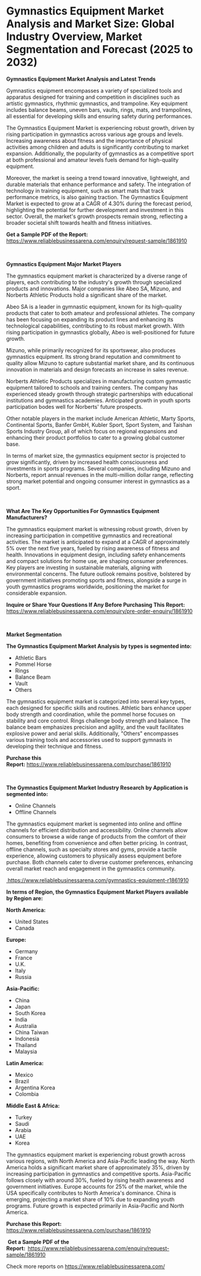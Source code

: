<p><h1>Gymnastics Equipment Market Analysis and Market Size: Global Industry Overview, Market Segmentation and Forecast (2025 to 2032)</h1></p><p><strong>Gymnastics Equipment Market Analysis and Latest Trends</strong></p>
<p><p>Gymnastics equipment encompasses a variety of specialized tools and apparatus designed for training and competition in disciplines such as artistic gymnastics, rhythmic gymnastics, and trampoline. Key equipment includes balance beams, uneven bars, vaults, rings, mats, and trampolines, all essential for developing skills and ensuring safety during performances.</p><p>The Gymnastics Equipment Market is experiencing robust growth, driven by rising participation in gymnastics across various age groups and levels. Increasing awareness about fitness and the importance of physical activities among children and adults is significantly contributing to market expansion. Additionally, the popularity of gymnastics as a competitive sport at both professional and amateur levels fuels demand for high-quality equipment.</p><p>Moreover, the market is seeing a trend toward innovative, lightweight, and durable materials that enhance performance and safety. The integration of technology in training equipment, such as smart mats that track performance metrics, is also gaining traction. The Gymnastics Equipment Market is expected to grow at a CAGR of 4.30% during the forecast period, highlighting the potential for further development and investment in this sector. Overall, the market's growth prospects remain strong, reflecting a broader societal shift towards health and fitness initiatives.</p></p>
<p><strong>Get a Sample PDF of the Report:&nbsp;</strong> <a href="https://www.reliablebusinessarena.com/enquiry/request-sample/1861910?utm_campaign=2483&utm_medium=2&utm_source=Github&utm_content=ia&utm_term=16022025&utm_id=gymnastics-equipment">https://www.reliablebusinessarena.com/enquiry/request-sample/1861910</a></p>
<p>&nbsp;</p>
<p><strong>Gymnastics Equipment Major Market Players</strong></p>
<p><p>The gymnastics equipment market is characterized by a diverse range of players, each contributing to the industry's growth through specialized products and innovations. Major companies like Abeo SA, Mizuno, and Norberts Athletic Products hold a significant share of the market.</p><p>Abeo SA is a leader in gymnastic equipment, known for its high-quality products that cater to both amateur and professional athletes. The company has been focusing on expanding its product lines and enhancing its technological capabilities, contributing to its robust market growth. With rising participation in gymnastics globally, Abeo is well-positioned for future growth.</p><p>Mizuno, while primarily recognized for its sportswear, also produces gymnastics equipment. Its strong brand reputation and commitment to quality allow Mizuno to capture substantial market share, and its continuous innovation in materials and design forecasts an increase in sales revenue.</p><p>Norberts Athletic Products specializes in manufacturing custom gymnastic equipment tailored to schools and training centers. The company has experienced steady growth through strategic partnerships with educational institutions and gymnastics academies. Anticipated growth in youth sports participation bodes well for Norberts' future prospects.</p><p>Other notable players in the market include American Athletic, Marty Sports, Continental Sports, Banfer GmbH, Kubler Sport, Sport System, and Taishan Sports Industry Group, all of which focus on regional expansions and enhancing their product portfolios to cater to a growing global customer base.</p><p>In terms of market size, the gymnastics equipment sector is projected to grow significantly, driven by increased health consciousness and investments in sports programs. Several companies, including Mizuno and Norberts, report annual revenues in the multi-million dollar range, reflecting strong market potential and ongoing consumer interest in gymnastics as a sport.</p></p>
<p>&nbsp;</p>
<p><strong>What Are The Key Opportunities For Gymnastics Equipment Manufacturers?</strong></p>
<p><p>The gymnastics equipment market is witnessing robust growth, driven by increasing participation in competitive gymnastics and recreational activities. The market is anticipated to expand at a CAGR of approximately 5% over the next five years, fueled by rising awareness of fitness and health. Innovations in equipment design, including safety enhancements and compact solutions for home use, are shaping consumer preferences. Key players are investing in sustainable materials, aligning with environmental concerns. The future outlook remains positive, bolstered by government initiatives promoting sports and fitness, alongside a surge in youth gymnastics programs worldwide, positioning the market for considerable expansion.</p></p>
<p><strong>Inquire or Share Your Questions If Any Before Purchasing This Report:</strong> <a href="https://www.reliablebusinessarena.com/enquiry/pre-order-enquiry/1861910?utm_campaign=2483&utm_medium=2&utm_source=Github&utm_content=ia&utm_term=16022025&utm_id=gymnastics-equipment">https://www.reliablebusinessarena.com/enquiry/pre-order-enquiry/1861910</a></p>
<p>&nbsp;</p>
<p><strong>Market Segmentation</strong></p>
<p><strong>The Gymnastics Equipment Market Analysis by types is segmented into:</strong></p>
<p><ul><li>Athletic Bars</li><li>Pommel Horse</li><li>Rings</li><li>Balance Beam</li><li>Vault</li><li>Others</li></ul></p>
<p><p>The gymnastics equipment market is categorized into several key types, each designed for specific skills and routines. Athletic bars enhance upper body strength and coordination, while the pommel horse focuses on stability and core control. Rings challenge body strength and balance. The balance beam emphasizes precision and agility, and the vault facilitates explosive power and aerial skills. Additionally, "Others" encompasses various training tools and accessories used to support gymnasts in developing their technique and fitness.</p></p>
<p><strong>Purchase this Report:&nbsp;</strong><a href="https://www.reliablebusinessarena.com/purchase/1861910?utm_campaign=2483&utm_medium=2&utm_source=Github&utm_content=ia&utm_term=16022025&utm_id=gymnastics-equipment">https://www.reliablebusinessarena.com/purchase/1861910</a></p>
<p>&nbsp;</p>
<p><strong>The Gymnastics Equipment Market Industry Research by Application is segmented into:</strong></p>
<p><ul><li>Online Channels</li><li>Offline Channels</li></ul></p>
<p><p>The gymnastics equipment market is segmented into online and offline channels for efficient distribution and accessibility. Online channels allow consumers to browse a wide range of products from the comfort of their homes, benefiting from convenience and often better pricing. In contrast, offline channels, such as specialty stores and gyms, provide a tactile experience, allowing customers to physically assess equipment before purchase. Both channels cater to diverse customer preferences, enhancing overall market reach and engagement in the gymnastics community.</p></p>
<p><a href="https://www.reliablebusinessarena.com/gymnastics-equipment-r1861910?utm_campaign=2483&utm_medium=2&utm_source=Github&utm_content=ia&utm_term=16022025&utm_id=gymnastics-equipment">&nbsp;https://www.reliablebusinessarena.com/gymnastics-equipment-r1861910</a></p>
<p><strong>In terms of Region, the Gymnastics Equipment Market Players available by Region are:</strong></p>
<p>
    <p> <strong> North America: </strong>
        <ul>
            <li>United States</li>
            <li>Canada</li>
        </ul>
        </p> 
    <p> <strong> Europe: </strong>
        <ul>
            <li>Germany</li>
            <li>France</li>
            <li>U.K.</li>
            <li>Italy</li>
            <li>Russia</li>
        </ul>
        </p> 
    <p> <strong> Asia-Pacific: </strong>
        <ul>
            <li>China</li>
            <li>Japan</li>
            <li>South Korea</li>
            <li>India</li>
            <li>Australia</li>
            <li>China Taiwan</li>
            <li>Indonesia</li>
            <li>Thailand</li>
            <li>Malaysia</li>
        </ul>
        </p> 
    <p> <strong> Latin America: </strong>
        <ul>
            <li>Mexico</li>
            <li>Brazil</li>
            <li>Argentina Korea</li>
            <li>Colombia</li>
        </ul>
        </p> 
    <p> <strong> Middle East & Africa: </strong>
        <ul>
            <li>Turkey</li>
            <li>Saudi</li>
            <li>Arabia</li>
            <li>UAE</li>
            <li>Korea</li>
        </ul>
    </p>
    </p>
<p><p>The gymnastics equipment market is experiencing robust growth across various regions, with North America and Asia-Pacific leading the way. North America holds a significant market share of approximately 35%, driven by increasing participation in gymnastics and competitive sports. Asia-Pacific follows closely with around 30%, fueled by rising health awareness and government initiatives. Europe accounts for 25% of the market, while the USA specifically contributes to North America's dominance. China is emerging, projecting a market share of 10% due to expanding youth programs. Future growth is expected primarily in Asia-Pacific and North America.</p></p>
<p><strong>Purchase this Report: </strong><a href="https://www.reliablebusinessarena.com/purchase/1861910?utm_campaign=2483&utm_medium=2&utm_source=Github&utm_content=ia&utm_term=16022025&utm_id=gymnastics-equipment">https://www.reliablebusinessarena.com/purchase/1861910</a></p>
<p>&nbsp;<strong>Get a Sample PDF of the Report:&nbsp;&nbsp;</strong><a href="https://www.reliablebusinessarena.com/enquiry/request-sample/1861910?utm_campaign=2483&utm_medium=2&utm_source=Github&utm_content=ia&utm_term=16022025&utm_id=gymnastics-equipment">https://www.reliablebusinessarena.com/enquiry/request-sample/1861910</a></p>
<p><strong></strong></p>
<p>Check more reports on <a href="https://www.reliablebusinessarena.com/?utm_campaign=2483&utm_medium=2&utm_source=Github&utm_content=ia&utm_term=16022025&utm_id=gymnastics-equipment">https://www.reliablebusinessarena.com/</a></p>
